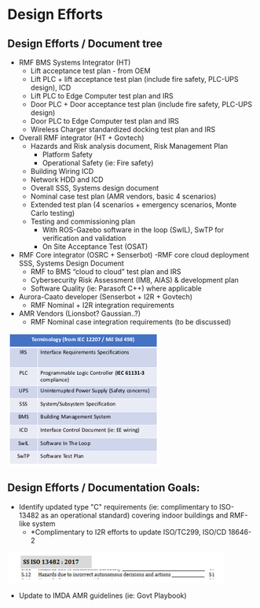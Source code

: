 # Design Efforts

## Design Efforts / Document tree
- RMF BMS Systems Integrator (HT)
    - Lift acceptance test plan - from OEM
    - Lift PLC + lift acceptance test plan (include fire safety, PLC-UPS design), ICD
    - Lift PLC to Edge Computer test plan and IRS
    - Door PLC + Door acceptance test plan (include fire safety, PLC-UPS design)
    - Door PLC to Edge Computer test plan and IRS
    - Wireless Charger standardized docking test plan and IRS
- Overall RMF integrator (HT + Govtech)
    - Hazards and Risk analysis document, Risk Management Plan
        - Platform Safety
        - Operational Safety (ie: Fire safety)
    - Building Wiring ICD
    -  Network HDD and ICD
    -  Overall SSS, Systems design document
    -  Nominal case test plan (AMR vendors, basic 4 scenarios)
    -  Extended test plan (4 scenarios + emergency scenarios, Monte Carlo testing)
    -  Testing and commissioning plan
        - With ROS-Gazebo software in the loop (SwIL), SwTP for verification and validation
        - On Site Acceptance Test (OSAT)
- RMF Core integrator (OSRC + Senserbot)
    -RMF core cloud deployment SSS, Systems Design Document
    - RMF to BMS “cloud to cloud” test plan and IRS
    - Cybersecurity Risk Assessment (IM8, AIAS) & development plan
    - Software Quality (ie: Parasoft C++) where applicable
- Aurora-Caato developer (Senserbot + I2R + Govtech)
    - RMF Nominal + I2R integration requirements
- AMR Vendors (Lionsbot? Gaussian..?)
    - RMF Nominal case integration requirements (to be discussed)

![termin](../images/termin.png)

## Design Efforts / Documentation Goals:

- Identify updated type "C" requirements (ie: complimentary to ISO-
13482 as an operational standard) covering indoor buildings and
RMF-like system
    - *Complimentary to I2R efforts to update ISO/TC299, ISO/CD 18646-2

![SS ISO 13482:2017](../images/iso.png)

- Update to IMDA AMR guidelines (ie: Govt Playbook)